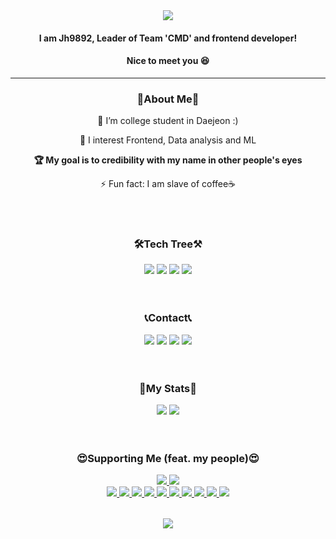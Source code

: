 <div align="center">
  <img src="https://capsule-render.vercel.app/api?type=waving&color=c3a2e0&height=250&section=header&text=I'm%20JH9892&fontColor=ffffff&fontSize=90"/>
  <h4>I am <b>Jh9892</b>, Leader of <b>Team 'CMD'</b> and frontend developer!</h4>
  <h4>Nice to meet you 😆</h4>
</div>  

___ 

<h3 align="center">💬About Me💬</h3>
<div align="center">
  <p>🔭 I’m college student in Daejeon :)</p>
  <p>🌱 I interest Frontend, Data analysis and ML</p>
  <p><b>🏆 My goal is to credibility with my name in other people's eyes</b></p>
  <p>⚡ Fun fact: I am slave of coffee☕</p>
  <br><br>
</div>

<h3 align="center">🛠Tech Tree⚒</h3>
<div align="center">
  <img src="https://img.shields.io/badge/Html5-ffb9a6?style=flat-square&logo=HTML5"/>
  <img src="(https://img.shields.io/badge/Css3-8ccfff?style=flat-square&logo=CSS3"/>
  <img src="https://img.shields.io/badge/JavaScript-b3a117?style=flat-square&logo=JavaScript"/>
  <img src="https://img.shields.io/badge/Python-b8daff?style=flat-square&logo=Python"/>
  <br><br><br>
</div>

<h3 align="center">📞Contact📞</h3>
<div align="center">
  <img src="https://img.shields.io/badge/Velog-11B48A?style=flat-square&logo=Vimeo&logoColor=white&link=https://velog.io/@xaihun98">
  <img src="https://img.shields.io/badge/Github-000000?style=flat-square&logo=github&logoColor=white&link=https://github.com/JH9892">
  <img src="https://img.shields.io/badge/Instagram-ff69b4?style=flat-square&logo=instagram&logoColor=white&link=https://instagram.com/_xaihoon/">
  <img src="https://img.shields.io/badge/Facebook-blue?style=flat-square&logo=facebook&logoColor=white&link=https://www.facebook.com/j9892/">
  <br><br><br>
</div>

<h3 align="center">🎫My Stats🎫</h3>
<div align="center">
  <img src="https://github-readme-stats.vercel.app/api/top-langs/?username=jh9892&hide_border=true&layout=compact"/>
  <img src="http://mazassumnida.wtf/api/v2/generate_badge?boj=jhchoi09"/>
  <br><br><br>
</div>

<h3 align="center">😍Supporting Me (feat. my people)😍</h3>  
<div align="center">
<table>
  <tr>
    <a href="https://github.com/hm5938" align="center">
      <img src=https://img.shields.io/badge/Android-Hyemm-B39DDB?style=flat-square&logo=Android&labelColor=004D40 />
    </ a> 
    <a href="https://github.com/upswp" align="center">
      <img src=https://img.shields.io/badge/Backend-Upswp-283593?style=flat-square&logo=Spring&labelColor=F9FBE7 />
    </ a>  
  </tr>
  <tr>
    <br>
      <img src=https://img.shields.io/badge/Team.CMD-PerfumedHandEssence-FFAB00?style=flat-square&labelColor=000000&link=https://github.com/PerfumedHandEssence />
    <a href="https://github.com/RottenTofu" align="center">
      <img src=https://img.shields.io/badge/Team.CMD-RottenTofu-9E9E9E?style=flat-square&labelColor=000000 />
    </a>
    <a href="https://github.com/cood5199" align="center">
      <img src=https://img.shields.io/badge/Team.CMD-cood5199-E1F5FE?style=flat-square&labelColor=000000 />
    </a>
    <a href="https://github.com/sangyeop910" align="center">
      <img src=https://img.shields.io/badge/Team.CMD-sangyeop910-C8E6C9?style=flat-square&labelColor=000000 />
    </a>
    <a href="https://github.com/skm0619" align="center">
      <img src=https://img.shields.io/badge/Team.CMD-skm0619-AB47BC?style=flat-square&labelColor=000000 />
    </a>
    <a href="https://github.com/HS98094" align="center">
      <img src=https://img.shields.io/badge/Team.CMD-HS98094-5C6BC0?style=flat-square&labelColor=000000 />
    </a>
    <a href="https://github.com/sinbak" align="center">
      <img src=https://img.shields.io/badge/Team.CMD-sinbak-757575?style=flat-square&labelColor=000000 />
    </a>
    <a href="https://github.com/
Dejong1706" align="center">
      <img src=https://img.shields.io/badge/Team.CMD-Dejong-1A237E?style=flat-square&labelColor=000000 />
    </a>
    <a href="https://github.com/Syh1999" align="center">
      <img src=https://img.shields.io/badge/Team.CMD-Syh1999-80CBC4?style=flat-square&labelColor=000000 />
    </a>
    <a href="https://github.com/dbswp" align="center">
      <img src=https://img.shields.io/badge/Team.CMD-dbswp-FFF176?style=flat-square&labelColor=000000 />
    </a>
  </tr>
  <tr>
  
  </tr>
</table>
</div>

<div align="center"><img src="https://capsule-render.vercel.app/api?type=waving&color=c3a2e0&height=250&section=footer"/></div>
